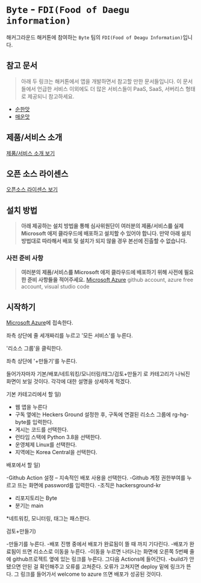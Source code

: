 # `Byte` - `FDI(Food of Daegu information)`

해커그라운드 해커톤에 참여하는 `Byte` 팀의 `FDI(Food of Deagu Information)`입니다.

## 참고 문서

> 아래 두 링크는 해커톤에서 앱을 개발하면서 참고할 만한 문서들입니다. 이 문서들에서 언급한 서비스 이외에도 더 많은 서비스들이 PaaS, SaaS, 서버리스 형태로 제공되니 참고하세요.

- [순한맛](./REFERENCES_BASIC.md)
- [매운맛](./REFERENCES_ADVANCED.md)

## 제품/서비스 소개

<!-- 아래 링크는 지우지 마세요 -->
[제품/서비스 소개 보기](TOPIC.md)
<!-- 위 링크는 지우지 마세요 -->

## 오픈 소스 라이센스

<!-- 아래 링크는 지우지 마세요 -->
[오픈소스 라이센스 보기](./LICENSE)
<!-- 위 링크는 지우지 마세요 -->

## 설치 방법

> **아래 제공하는 설치 방법을 통해 심사위원단이 여러분의 제품/서비스를 실제 Microsoft 애저 클라우드에 배포하고 설치할 수 있어야 합니다. 만약 아래 설치 방법대로 따라해서 배포 및 설치가 되지 않을 경우 본선에 진출할 수 없습니다.**

### 사전 준비 사항

> **여러분의 제품/서비스를 Microsoft 애저 클라우드에 배포하기 위해 사전에 필요한 준비 사항들을 적어주세요.**
> [Microsoft Azure](https://portal.azure.com)
> github account, azure free account, visual studio code

## 시작하기
[Microsoft Azure](https://portal.azure.com)에 접속한다.

좌측 상단에 줄 세개짜리를 누르고 '모든 서비스'를 누른다.

'리소스 그룹'을 클릭한다.

좌측 상단에 '+만들기'를 누른다.

들어가자마자 기본/배포/네트워킹/모니터링/태그/검토+만들기 로 카테고리가 나눠진 화면이 보일 것이다. 각각에 대한 설명을 상세하게 적겠다.

기본 카테고리에서 할 일)

- 웹 앱을 누른다
- 구독 옆에는 Heckers Ground 설정한 후, 구독에 연결된 리소스 그룹에 rg-hg-byte를 입력한다.
- 게시는 코드를 선택한다.
- 런타임 스택에 Python 3.8을 선택한다.
- 운영체제 Linux를 선택한다.
- 지역에는 Korea Central을 선택한다.
  
배포에서 할 일)

-Github Action 설정 – 지속적인 배포 사용을 선택한다.
-Github 계정 권한부여를 누르고 뜨는 화면에 password를 입력한다.
-조직은 hackersground-kr
- 리포지토리는 Byte
- 분기는 main

*네트워킹, 모니터링, 태그는 패스한다.

검토+만들기)

-만들기를 누른다.
-배포 진행 중에서 배포가 완료됨이 뜰 때 까지 기다린다.
-배포가 완료됨이 뜨면 리소스로 이동을 누른다.
-이동을 누르면 나타나는 화면에 오른쪽 5번째 줄에 github프로젝트 옆에 있는 링크를 누른다.
그다음 Actions에 들어간다.
-build가 안 됐으면 안된 걸 확인해주고 오류를 고쳐준다. 오류가 고쳐지면 deploy 밑에 링크가 뜬다. 그 링크를 들어가서 welcome to azure 뜨면 배포가 성공된 것이다. 



